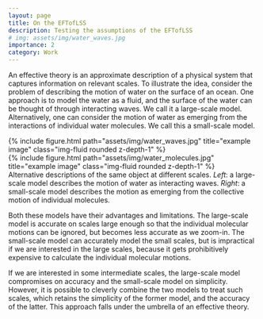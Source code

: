```yaml
---
layout: page
title: On the EFTofLSS
description: Testing the assumptions of the EFTofLSS
# img: assets/img/water_waves.jpg
importance: 2
category: Work
---
```

<p>An effective theory is an approximate description of a physical system that captures information on relevant scales. To illustrate the idea, consider the problem of describing the motion of water on the surface of an ocean. One approach is to model the water as a fluid, and the surface of the water can be thought of through interacting waves. We call it a large-scale model. Alternatively, one can consider the motion of water as emerging from the interactions of individual water molecules. We call this a small-scale model.
</p>

<div class="row">
    <div class="col-sm mt-3 mt-md-0">
        {% include figure.html path="assets/img/water_waves.jpg" title="example image" class="img-fluid rounded z-depth-1" %}
    </div>
    <div class="col-sm mt-3 mt-md-0">
        {% include figure.html path="assets/img/water_molecules.jpg" title="example image" class="img-fluid rounded z-depth-1" %}
    </div>
</div>
<div class="caption">
    Alternative descriptions of the same object at different scales. <i>Left</i>: a large-scale model describes the motion of water as interacting waves. <i>Right</i>: a small-scale model describes the motion as emerging from the collective motion of individual molecules.
</div>

<p>Both these models have their advantages and limitations. The large-scale model is accurate on scales large enough so that the individual molecular motions can be ignored, but becomes less accurate as we zoom-in. The small-scale model can accurately model the small scales, but is impractical if we are interested in the large scales, because it gets prohibitively expensive to calculate the individual molecular motions.
</p>

<p>
If we are interested in some intermediate scales, the large-scale model compromises on accuracy and the small-scale model on simplicity. However, it is possible to cleverly combine the two models to treat such scales, which retains the simplicity of the former model, and the accuracy of the latter. This approach falls under the umbrella of an effective theory. 
</p>